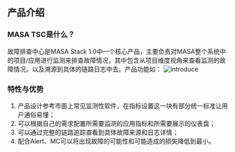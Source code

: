 ## 产品介绍

### MASA TSC是什么？
故障排查中心是MASA Stack 1.0中一个核心产品，主要负责对MASA整个系统中的项目/应用进行监测来排查故障情况，其中包含从项目维度视角来查看监测的故障情况。以及溯源到具体的链路日志中去。产品功能如：
![introduce](https://s2.loli.net/2023/01/16/AjeIwP3lhydJ7a5.png)

### 特性与优势
1. 产品设计参考市面上常见监测性软件，在指标设置这一块有部分统一标准让用户通俗易懂；
2.	可以根据自己的需求配置所需要监测的应用指标和所需要展示的仪表盘；
3.	可以通过完整的链路追踪查看到具体故障来源和日志详情；
4.	配合Alert、MC可以将出现故障的可能性和可能造成的损失降低到最小。
